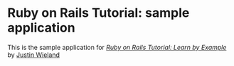# Ruby on Rails Tutorial: sample application

This is the sample application for [*Ruby on Rails Tutorial:  Learn by Example*](http://railstutorial.org/) by [Justin Wieland](http://thechallengeproject.com)